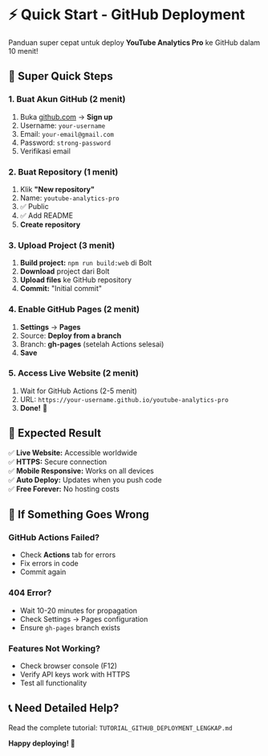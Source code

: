 # ⚡ Quick Start - GitHub Deployment

Panduan super cepat untuk deploy **YouTube Analytics Pro** ke GitHub dalam 10 menit!

## 🚀 Super Quick Steps

### 1. Buat Akun GitHub (2 menit)
1. Buka [github.com](https://github.com) → **Sign up**
2. Username: `your-username`
3. Email: `your-email@gmail.com`
4. Password: `strong-password`
5. Verifikasi email

### 2. Buat Repository (1 menit)
1. Klik **"New repository"**
2. Name: `youtube-analytics-pro`
3. ✅ Public
4. ✅ Add README
5. **Create repository**

### 3. Upload Project (3 menit)
1. **Build project:** `npm run build:web` di Bolt
2. **Download** project dari Bolt
3. **Upload files** ke GitHub repository
4. **Commit:** "Initial commit"

### 4. Enable GitHub Pages (2 menit)
1. **Settings** → **Pages**
2. Source: **Deploy from a branch**
3. Branch: **gh-pages** (setelah Actions selesai)
4. **Save**

### 5. Access Live Website (2 menit)
1. Wait for GitHub Actions (2-5 menit)
2. URL: `https://your-username.github.io/youtube-analytics-pro`
3. **Done!** 🎉

## 🎯 Expected Result

✅ **Live Website:** Accessible worldwide  
✅ **HTTPS:** Secure connection  
✅ **Mobile Responsive:** Works on all devices  
✅ **Auto Deploy:** Updates when you push code  
✅ **Free Forever:** No hosting costs  

## 🔧 If Something Goes Wrong

### GitHub Actions Failed?
- Check **Actions** tab for errors
- Fix errors in code
- Commit again

### 404 Error?
- Wait 10-20 minutes for propagation
- Check Settings → Pages configuration
- Ensure `gh-pages` branch exists

### Features Not Working?
- Check browser console (F12)
- Verify API keys work with HTTPS
- Test all functionality

## 📞 Need Detailed Help?

Read the complete tutorial: `TUTORIAL_GITHUB_DEPLOYMENT_LENGKAP.md`

**Happy deploying! 🚀**